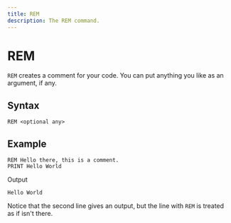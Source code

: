 ```yaml
---
title: REM
description: The REM command.
---
```


# REM
`REM` creates a comment for your code. You can put anything you like as an argument, if any.

## Syntax
```
REM <optional any>
```

## Example
```
REM Hello there, this is a comment.
PRINT Hello World
```
Output
```
Hello World
```

Notice that the second line gives an output, but the line with `REM` is treated as if isn't there.